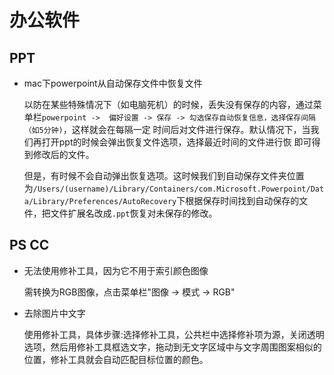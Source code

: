 # 办公软件

## PPT

- mac下powerpoint从自动保存文件中恢复文件
  
  以防在某些特殊情况下（如电脑死机）的时候，丢失没有保存的内容，通过菜单栏`powerpoint -> 
  偏好设置 -> 保存 -> 勾选保存自动恢复信息，选择保存间隔（如5分钟)`，这样就会在每隔一定
  时间后对文件进行保存。默认情况下，当我们再打开ppt的时候会弹出恢复文件选项，选择最近时间的文件进行恢
  即可得到修改后的文件。
  
  但是，有时候不会自动弹出恢复选项。这时候我们到自动保存文件夹位置为`/Users/(username)/Library/Containers/com.Microsoft.Powerpoint/Data/Library/Preferences/AutoRecovery`下根据保存时间找到自动保存的文件，把文件扩展名改成`.ppt`恢复对未保存的修改。

## PS CC

- 无法使用修补工具，因为它不用于索引颜色图像

  需转换为RGB图像，点击菜单栏"图像 -> 模式 -> RGB"

- 去除图片中文字

  使用修补工具，具体步骤:选择修补工具，公共栏中选择修补项为源，关闭透明选项，然后用修补工具框选文字，拖动到无文字区域中与文字周围图案相似的位置，修补工具就会自动匹配目标位置的颜色。
